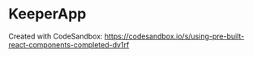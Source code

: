 # KeeperApp
Created with CodeSandbox: https://codesandbox.io/s/using-pre-built-react-components-completed-dv1rf
